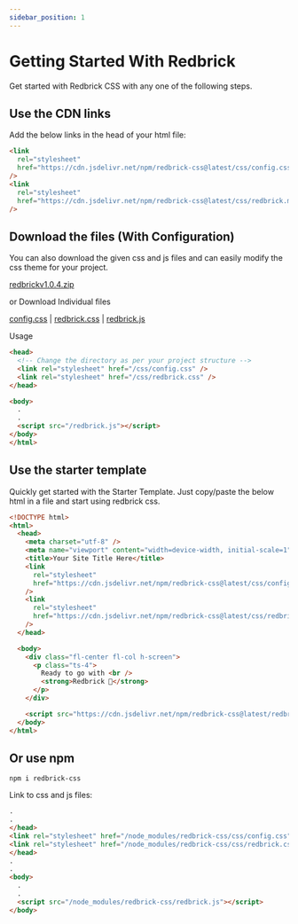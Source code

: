 ```yaml
---
sidebar_position: 1
---
```


# Getting Started With Redbrick

Get started with Redbrick CSS with any one of the following steps.

## Use the CDN links

Add the below links in the head of your html file:

```html
<link
  rel="stylesheet"
  href="https://cdn.jsdelivr.net/npm/redbrick-css@latest/css/config.css"
/>
<link
  rel="stylesheet"
  href="https://cdn.jsdelivr.net/npm/redbrick-css@latest/css/redbrick.min.css"
/>
```

## Download the files (With Configuration)

You can also download the given css and js files and can easily modify the css theme for your project.

[redbrickv1.0.4.zip](https://github.com/Adarsh0603/redbrick/files/7709642/redbrickv1.0.4.zip)

or Download Individual files

[config.css](https://github.com/Adarsh0603/redbrick/releases/download/v1.0.4/config.css) | [redbrick.css](https://github.com/Adarsh0603/redbrick/releases/download/v1.0.4/redbrick.css) | [redbrick.js](https://github.com/Adarsh0603/redbrick/releases/download/v1.0.4/redbrick.js)

Usage

```html
<head>
  <!-- Change the directory as per your project structure -->
  <link rel="stylesheet" href="/css/config.css" />
  <link rel="stylesheet" href="/css/redbrick.css" />
</head>

<body>
  .
  .
  <script src="/redbrick.js"></script>
</body>
</html>
```

## Use the starter template

Quickly get started with the Starter Template. Just copy/paste the below html in a file and start using redbrick css.

```html
<!DOCTYPE html>
<html>
  <head>
    <meta charset="utf-8" />
    <meta name="viewport" content="width=device-width, initial-scale=1" />
    <title>Your Site Title Here</title>
    <link
      rel="stylesheet"
      href="https://cdn.jsdelivr.net/npm/redbrick-css@latest/css/config.css"
    />
    <link
      rel="stylesheet"
      href="https://cdn.jsdelivr.net/npm/redbrick-css@latest/css/redbrick.min.css"
    />
  </head>

  <body>
    <div class="fl-center fl-col h-screen">
      <p class="ts-4">
        Ready to go with <br />
        <strong>Redbrick 🚀</strong>
      </p>
    </div>

    <script src="https://cdn.jsdelivr.net/npm/redbrick-css@latest/redbrick.min.js"></script>
  </body>
</html>
```

## Or use npm

```shell
npm i redbrick-css
```

Link to css and js files:

```html
.
.
</head>
<link rel="stylesheet" href="/node_modules/redbrick-css/css/config.css" />
<link rel="stylesheet" href="/node_modules/redbrick-css/css/redbrick.css" />
</head>
.
.
<body>
  .
  .
  <script src="/node_modules/redbrick-css/redbrick.js"></script>
</body>
```
